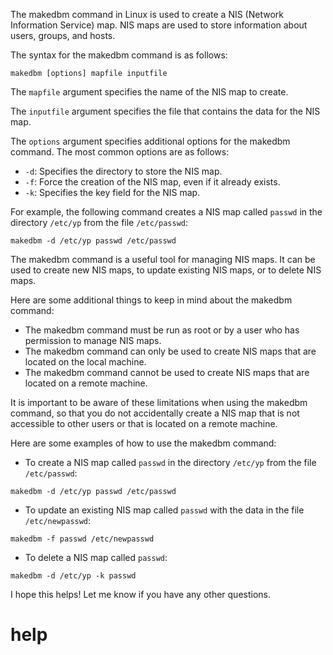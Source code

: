 The makedbm command in Linux is used to create a NIS (Network Information Service) map. NIS maps are used to store information about users, groups, and hosts.

The syntax for the makedbm command is as follows:

```
makedbm [options] mapfile inputfile
```

The `mapfile` argument specifies the name of the NIS map to create.

The `inputfile` argument specifies the file that contains the data for the NIS map.

The `options` argument specifies additional options for the makedbm command. The most common options are as follows:

* `-d`: Specifies the directory to store the NIS map.
* `-f`: Force the creation of the NIS map, even if it already exists.
* `-k`: Specifies the key field for the NIS map.

For example, the following command creates a NIS map called `passwd` in the directory `/etc/yp` from the file `/etc/passwd`:

```
makedbm -d /etc/yp passwd /etc/passwd
```

The makedbm command is a useful tool for managing NIS maps. It can be used to create new NIS maps, to update existing NIS maps, or to delete NIS maps.

Here are some additional things to keep in mind about the makedbm command:

* The makedbm command must be run as root or by a user who has permission to manage NIS maps.
* The makedbm command can only be used to create NIS maps that are located on the local machine.
* The makedbm command cannot be used to create NIS maps that are located on a remote machine.

It is important to be aware of these limitations when using the makedbm command, so that you do not accidentally create a NIS map that is not accessible to other users or that is located on a remote machine.

Here are some examples of how to use the makedbm command:

* To create a NIS map called `passwd` in the directory `/etc/yp` from the file `/etc/passwd`:
```
makedbm -d /etc/yp passwd /etc/passwd
```
* To update an existing NIS map called `passwd` with the data in the file `/etc/newpasswd`:
```
makedbm -f passwd /etc/newpasswd
```
* To delete a NIS map called `passwd`:
```
makedbm -d /etc/yp -k passwd
```

I hope this helps! Let me know if you have any other questions.




# help 

```

```
